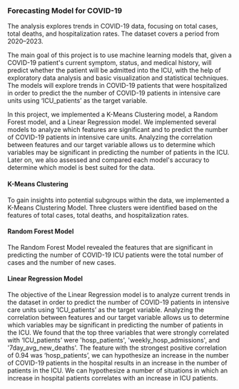 ### Forecasting Model for COVID-19 
  The analysis explores trends in COVID-19 data, focusing on total cases, total deaths, and hospitalization rates. The dataset covers a period from 2020–2023. 

  The main goal of this project is to use machine learning models that, given a COVID-19 patient's current symptom, status, and medical history, will predict whether the patient will be admitted into the ICU, with the help of exploratory data analysis and basic visualization and statistical techniques. The models will explore trends in COVID-19 patients that were hospitalized in order to predict the the number of COVID-19 patients in intensive care units using ‘ICU_patients’ as the target variable.

  In this project, we implemented a K-Means Clustering model, a Random Forest model, and a Linear Regression model. We implemented several models to analyze which features are significant and to predict the number of COVID-19 patients in intensive care units. Analyzing the correlation between features and our target variable allows us to determine which variables may be significant in predicting the number of patients in the ICU. Later on, we also assessed and compared each model's accuracy to determine which model is best suited for the data. 

#### K-Means Clustering
  To gain insights into potential subgroups within the data, we implemented a K-Means Clustering Model. Three clusters were identified based on the features of total cases, total deaths, and hospitalization rates. 

#### Random Forest Model
  The Random Forest Model revealed the features that are significant in predicting the number of COVID-19 ICU patients were the total number of cases and the number of new cases.

#### Linear Regression Model
  The objective of the Linear Regression model is to analyze current trends in the dataset in order to predict the number of COVID-19 patients in intensive care units using ‘ICU_patients’ as the target variable. Analyzing the correlation between features and our target variable allows us to determine which variables may be significant in predicting the number of patients in the ICU. 
  We found that the top three variables that were strongly correlated with ‘ICU_patients’ were 'hosp_patients', 'weekly_hosp_admissions', and '7day_avg_new_deaths'. The feature with the strongest positive correlation of 0.94 was ‘hosp_patients’, we can hypothesize an increase in the number of COVID-19 patients in the hospital results in an increase in the number of patients in the ICU. We can hypothesize a number of situations in which an increase in hospital patients correlates with an increase in ICU patients. 




